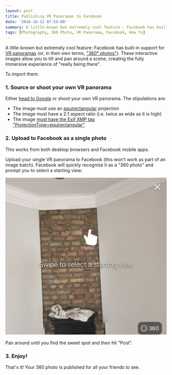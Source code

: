 ```yaml
---
layout: post
title: Publishing VR Panoramas to Facebook
date: '2016-10-12 07:54:00'
summary: A little-known but extremely cool feature - Facebook has built-in support for VR panoramas (or, in their own terms, “360° photos”). These interactive images allow you to tilt and pan around a scene, creating the fully immersive experience of “really being there” ...
tags: [Photography, 360 Photo, VR Panorama, Facebook, How To]
---
```


A little-known but extremely cool feature: Facebook has built-in support for <a href="https://en.wikipedia.org/wiki/VR_photography" target="_blank">VR panoramas</a> (or, in their own terms, <a href="https://facebook360.fb.com/360-photos/" target="_blank">"360° photos"</a>). These interactive images allow you to tilt and pan around a scene, creating the fully immersive experience of "really being there".

To import them:

### 1. Source or shoot your own VR panorama

Either <a href="https://www.google.co.uk/search?q=equirectangular+vr+photo&rlz=1CDGOYI_enGB653GB654&hl=en-GB&prmd=ivn&source=lnms&tbm=isch&sa=X&ved=0ahUKEwiMi6_uptLPAhXFECwKHYiRDOAQ_AUIBygB&biw=414&bih=660" target="_blank">head to Google</a> or shoot your own VR panorama. The stipulations are:

* The image must use an <a href="https://en.wikipedia.org/wiki/Equirectangular_projection" target="_blank">equirectangular</a> projection
* The image must have a 2:1 aspect ratio (i.e. twice as wide as it is high)
* The image <a href="https://facebook360.fb.com/editing-360-photos-injecting-metadata/" target="_blank">must have the Exif XMP tag "ProjectionType=equirectangular"</a>

### 2. Upload to Facebook as a single photo

This works from both desktop browsers and Facebook mobile apps.

Upload your single VR panorama to Facebook (this won't work as part of an image batch). Facebook will quickly recognise it as a "360 photo" and prompt you to select a starting view:

![Facebook recognizes the uploaded image as 360 VR photo](/img/posts/360_pano_upload_facebook.png)

Pan around until you find the sweet spot and then hit "Post". 

### 3. Enjoy!

That's it! Your 360 photo is published for all your friends to see.